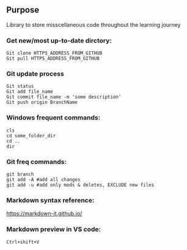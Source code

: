 ## Purpose
Library to store misscellaneous code throughout the learning journey

### Get new/most up-to-date dirctory:
    Git clone HTTPS_ADDRESS_FROM_GITHUB
    Git pull HTTPS_ADDRESS_FROM_GITHUB

### Git update process
    Git status
    Git add file_name
    Git commit file_name -m 'some description'
    Git push origin BranchName

### Windows frequent commands:

    cls
    cd some_folder_dir
    cd .. 
    dir

### Git freq commands:

    git branch
    git add -A #add all changes
    git add -u #add only mods & deletes, EXCLUDE new files

### Markdown syntax reference: 
https://markdown-it.github.io/

### Markdown preview in VS code:
    Ctrl+shift+V